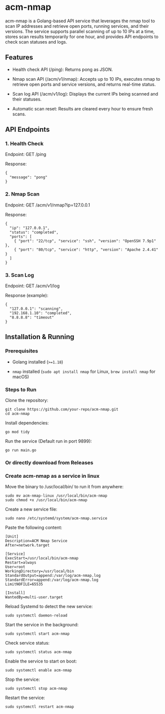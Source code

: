 # acm-nmap

acm-nmap is a Golang-based API service that leverages the nmap tool to scan IP addresses and retrieve open ports, running services, and their versions. The service supports parallel scanning of up to 10 IPs at a time, stores scan results temporarily for one hour, and provides API endpoints to check scan statuses and logs. 

## Features

- Health check API (/ping): Returns pong as JSON.

- Nmap scan API (/acm/v1/nmap): Accepts up to 10 IPs, executes nmap to retrieve open ports and service versions, and returns real-time status.

- Scan log API (/acm/v1/log): Displays the current IPs being scanned and their statuses.

- Automatic scan reset: Results are cleared every hour to ensure fresh scans.

## API Endpoints

### 1. Health Check

Endpoint: GET /ping

Response:
```
{
  "message": "pong"
}
```
### 2. Nmap Scan

Endpoint: GET /acm/v1/nmap?ip=127.0.0.1

Response:
```
{
  "ip": "127.0.0.1",
  "status": "completed",
  "ports": [
    { "port": "22/tcp", "service": "ssh", "version": "OpenSSH 7.9p1" },
    { "port": "80/tcp", "service": "http", "version": "Apache 2.4.41" }
  ]
}
```
### 3. Scan Log

Endpoint: GET /acm/v1/log

Response (example):
```
{
  "127.0.0.1": "scanning",
  "192.168.1.10": "completed",
  "8.8.8.8": "timeout"
}
```
## Installation & Running

### Prerequisites

- Golang installed (```>=1.18```)

- ```nmap``` installed (```sudo apt install nmap``` for Linux, ```brew install nmap``` for macOS)

### Steps to Run

Clone the repository:
```
git clone https://github.com/your-repo/acm-nmap.git
cd acm-nmap
```
Install dependencies:
```
go mod tidy
```
Run the service (Default run in port 9899):
```
go run main.go
```

### Or directly download from Releases

### Create acm-nmap as a service in linux

Move the binary to /usr/local/bin/ to run it from anywhere:
```
sudo mv acm-nmap-linux /usr/local/bin/acm-nmap
sudo chmod +x /usr/local/bin/acm-nmap
```
Create a new service file:
```
sudo nano /etc/systemd/system/acm-nmap.service
```
Paste the following content:
```
[Unit]
Description=ACM Nmap Service
After=network.target

[Service]
ExecStart=/usr/local/bin/acm-nmap
Restart=always
User=root
WorkingDirectory=/usr/local/bin
StandardOutput=append:/var/log/acm-nmap.log
StandardError=append:/var/log/acm-nmap.log
LimitNOFILE=65535

[Install]
WantedBy=multi-user.target

```
Reload Systemd to detect the new service:
```
sudo systemctl daemon-reload
```
Start the service in the background:
```
sudo systemctl start acm-nmap
```
Check service status:
```
sudo systemctl status acm-nmap
```
Enable the service to start on boot:
```
sudo systemctl enable acm-nmap
```
Stop the service:
```
sudo systemctl stop acm-nmap
```
Restart the service:
```
sudo systemctl restart acm-nmap
```